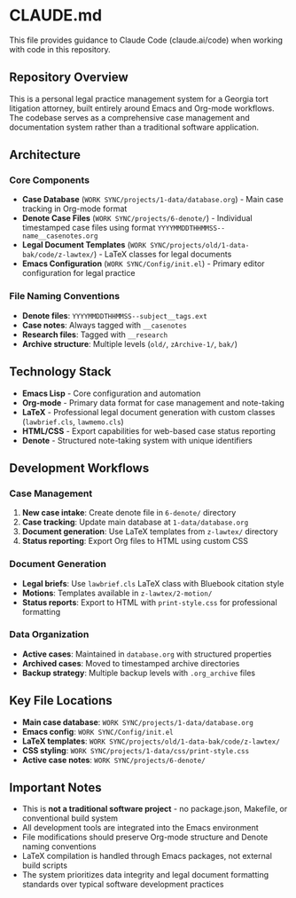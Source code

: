 # CLAUDE.md

This file provides guidance to Claude Code (claude.ai/code) when working with code in this repository.

## Repository Overview

This is a personal legal practice management system for a Georgia tort litigation attorney, built entirely around Emacs and Org-mode workflows. The codebase serves as a comprehensive case management and documentation system rather than a traditional software application.

## Architecture

### Core Components

- **Case Database** (`WORK SYNC/projects/1-data/database.org`) - Main case tracking in Org-mode format
- **Denote Case Files** (`WORK SYNC/projects/6-denote/`) - Individual timestamped case files using format `YYYYMMDDTHHMMSS--name__casenotes.org`
- **Legal Document Templates** (`WORK SYNC/projects/old/1-data-bak/code/z-lawtex/`) - LaTeX classes for legal documents
- **Emacs Configuration** (`WORK SYNC/Config/init.el`) - Primary editor configuration for legal practice

### File Naming Conventions

- **Denote files**: `YYYYMMDDTHHMMSS--subject__tags.ext`
- **Case notes**: Always tagged with `__casenotes`
- **Research files**: Tagged with `__research`
- **Archive structure**: Multiple levels (`old/`, `zArchive-1/`, `bak/`)

## Technology Stack

- **Emacs Lisp** - Core configuration and automation
- **Org-mode** - Primary data format for case management and note-taking
- **LaTeX** - Professional legal document generation with custom classes (`lawbrief.cls`, `lawmemo.cls`)
- **HTML/CSS** - Export capabilities for web-based case status reporting
- **Denote** - Structured note-taking system with unique identifiers

## Development Workflows

### Case Management

1. **New case intake**: Create denote file in `6-denote/` directory
2. **Case tracking**: Update main database at `1-data/database.org`
3. **Document generation**: Use LaTeX templates from `z-lawtex/` directory
4. **Status reporting**: Export Org files to HTML using custom CSS

### Document Generation

- **Legal briefs**: Use `lawbrief.cls` LaTeX class with Bluebook citation style
- **Motions**: Templates available in `z-lawtex/2-motion/`
- **Status reports**: Export to HTML with `print-style.css` for professional formatting

### Data Organization

- **Active cases**: Maintained in `database.org` with structured properties
- **Archived cases**: Moved to timestamped archive directories
- **Backup strategy**: Multiple backup levels with `.org_archive` files

## Key File Locations

- **Main case database**: `WORK SYNC/projects/1-data/database.org`
- **Emacs config**: `WORK SYNC/Config/init.el`
- **LaTeX templates**: `WORK SYNC/projects/old/1-data-bak/code/z-lawtex/`
- **CSS styling**: `WORK SYNC/projects/1-data/css/print-style.css`
- **Active case notes**: `WORK SYNC/projects/6-denote/`

## Important Notes

- This is **not a traditional software project** - no package.json, Makefile, or conventional build system
- All development tools are integrated into the Emacs environment
- File modifications should preserve Org-mode structure and Denote naming conventions
- LaTeX compilation is handled through Emacs packages, not external build scripts
- The system prioritizes data integrity and legal document formatting standards over typical software development practices